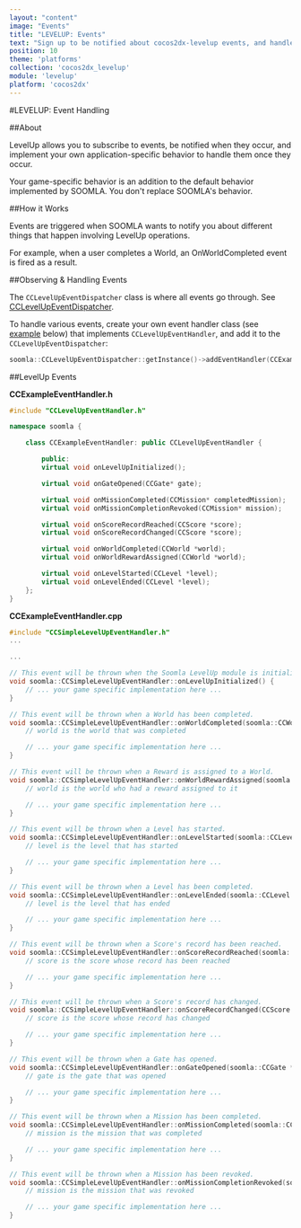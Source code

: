 ```yaml
---
layout: "content"
image: "Events"
title: "LEVELUP: Events"
text: "Sign up to be notified about cocos2dx-levelup events, and handle them with your game-specific behavior."
position: 10
theme: 'platforms'
collection: 'cocos2dx_levelup'
module: 'levelup'
platform: 'cocos2dx'
---
```


#LEVELUP: Event Handling

##About

LevelUp allows you to subscribe to events, be notified when they occur, and implement your own application-specific behavior to handle them once they occur.

<div class="info-box">Your game-specific behavior is an addition to the default behavior implemented by SOOMLA. You don't replace SOOMLA's behavior.</div>

##How it Works

Events are triggered when SOOMLA wants to notify you about different things that happen involving LevelUp operations.

For example, when a user completes a World, an OnWorldCompleted event is fired as a result.


##Observing & Handling Events


The `CCLevelUpEventDispatcher` class is where all events go through. See [CCLevelUpEventDispatcher](https://github.com/soomla/cocos2dx-levelup/blob/master/Soomla/CCLevelUpEventDispatcher.cpp).

To handle various events, create your own event handler class (see [example](#levelup-events) below) that implements `CCLevelUpEventHandler`, and add it to the `CCLevelUpEventDispatcher`:

``` cpp
soomla::CCLevelUpEventDispatcher::getInstance()->addEventHandler(CCExampleEventHandler);
```

##LevelUp Events

**CCExampleEventHandler.h**

``` cpp
#include "CCLevelUpEventHandler.h"

namespace soomla {

    class CCExampleEventHandler: public CCLevelUpEventHandler {

		public:
        virtual void onLevelUpInitialized();

        virtual void onGateOpened(CCGate* gate);

        virtual void onMissionCompleted(CCMission* completedMission);
        virtual void onMissionCompletionRevoked(CCMission* mission);

        virtual void onScoreRecordReached(CCScore *score);
        virtual void onScoreRecordChanged(CCScore *score);

        virtual void onWorldCompleted(CCWorld *world);
        virtual void onWorldRewardAssigned(CCWorld *world);

        virtual void onLevelStarted(CCLevel *level);
        virtual void onLevelEnded(CCLevel *level);
    };
}
```

**CCExampleEventHandler.cpp**

``` cpp
#include "CCSimpleLevelUpEventHandler.h"
...

...

// This event will be thrown when the Soomla LevelUp module is initialized and ready.
void soomla::CCSimpleLevelUpEventHandler::onLevelUpInitialized() {
	// ... your game specific implementation here ...
}

// This event will be thrown when a World has been completed.
void soomla::CCSimpleLevelUpEventHandler::onWorldCompleted(soomla::CCWorld *world) {
	// world is the world that was completed

	// ... your game specific implementation here ...
}

// This event will be thrown when a Reward is assigned to a World.
void soomla::CCSimpleLevelUpEventHandler::onWorldRewardAssigned(soomla::CCWorld *world) {
	// world is the world who had a reward assigned to it

	// ... your game specific implementation here ...
}

// This event will be thrown when a Level has started.
void soomla::CCSimpleLevelUpEventHandler::onLevelStarted(soomla::CCLevel *level) {
	// level is the level that has started

	// ... your game specific implementation here ...
}

// This event will be thrown when a Level has been completed.
void soomla::CCSimpleLevelUpEventHandler::onLevelEnded(soomla::CCLevel *level) {
	// level is the level that has ended

	// ... your game specific implementation here ...
}

// This event will be thrown when a Score's record has been reached.
void soomla::CCSimpleLevelUpEventHandler::onScoreRecordReached(soomla::CCScore *score) {
	// score is the score whose record has been reached

	// ... your game specific implementation here ...
}

// This event will be thrown when a Score's record has changed.
void soomla::CCSimpleLevelUpEventHandler::onScoreRecordChanged(CCScore *score) {
	// score is the score whose record has changed

	// ... your game specific implementation here ...
}

// This event will be thrown when a Gate has opened.
void soomla::CCSimpleLevelUpEventHandler::onGateOpened(soomla::CCGate *gate) {
	// gate is the gate that was opened

	// ... your game specific implementation here ...
}

// This event will be thrown when a Mission has been completed.
void soomla::CCSimpleLevelUpEventHandler::onMissionCompleted(soomla::CCMission *completedMission) {
	// mission is the mission that was completed

	// ... your game specific implementation here ...
}

// This event will be thrown when a Mission has been revoked.
void soomla::CCSimpleLevelUpEventHandler::onMissionCompletionRevoked(soomla::CCMission *mission) {
	// mission is the mission that was revoked

	// ... your game specific implementation here ...
}
```
